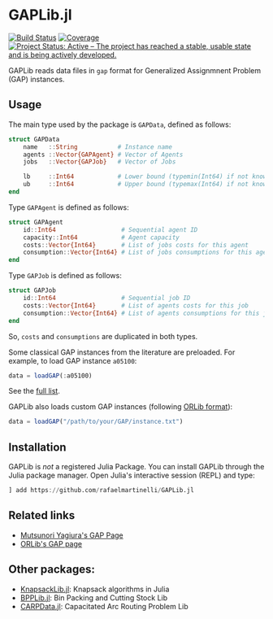 # GAPLib.jl

[![Build Status](https://github.com/rafaelmartinelli/GAPLib.jl/workflows/CI/badge.svg)](https://github.com/rafaelmartinelli/GAPLib.jl/actions)
[![Coverage](https://codecov.io/gh/rafaelmartinelli/GAPLib.jl/branch/main/graph/badge.svg)](https://codecov.io/gh/rafaelmartinelli/GAPLib.jl)
[![Project Status: Active – The project has reached a stable, usable state and is being actively developed.](https://www.repostatus.org/badges/latest/active.svg)](https://www.repostatus.org/#active)

GAPLib reads data files in `gap` format for Generalized Assignmnent Problem (GAP) instances.

## Usage

The main type used by the package is `GAPData`, defined as follows:

```julia
struct GAPData
    name   ::String           # Instance name
    agents ::Vector{GAPAgent} # Vector of Agents
    jobs   ::Vector{GAPJob}   # Vector of Jobs

    lb     ::Int64            # Lower bound (typemin(Int64) if not known)
    ub     ::Int64            # Upper bound (typemax(Int64) if not known)
end
```

Type `GAPAgent` is defined as follows:

```julia
struct GAPAgent
    id::Int64                  # Sequential agent ID
    capacity::Int64            # Agent capacity
    costs::Vector{Int64}       # List of jobs costs for this agent
    consumption::Vector{Int64} # List of jobs consumptions for this agent
end
```

Type `GAPJob` is defined as follows:

```julia
struct GAPJob
    id::Int64                  # Sequential job ID
    costs::Vector{Int64}       # List of agents costs for this job
    consumption::Vector{Int64} # List of agents consumptions for this job
end
```
So, `costs` and `consumptions` are duplicated in both types.

Some classical GAP instances from the literature are preloaded. For example, to load GAP instance `a05100`:

```julia
data = loadGAP(:a05100)
```

See the [full list](https://github.com/rafaelmartinelli/GAPLib.jl/tree/main/data).

GAPLib also loads custom GAP instances (following [ORLib format](http://people.brunel.ac.uk/~mastjjb/jeb/orlib/gapinfo.html)):

```julia
data = loadGAP("/path/to/your/GAP/instance.txt")
```

## Installation

GAPLib is *not* a registered Julia Package.
You can install GAPLib through the Julia package manager.
Open Julia's interactive session (REPL) and type:

```julia
] add https://github.com/rafaelmartinelli/GAPLib.jl
```

## Related links

- [Mutsunori Yagiura's GAP Page](http://www.al.cm.is.nagoya-u.ac.jp/~yagiura/gap/)
- [ORLib's GAP page](http://people.brunel.ac.uk/~mastjjb/jeb/orlib/gapinfo.html)

## Other packages:

- [KnapsackLib.jl](https://github.com/rafaelmartinelli/KnapsackLib.jl): Knapsack algorithms in Julia
- [BPPLib.jl](https://github.com/rafaelmartinelli/BPPLib.jl): Bin Packing and Cutting Stock Lib
- [CARPData.jl](https://github.com/rafaelmartinelli/CARPData.jl): Capacitated Arc Routing Problem Lib
